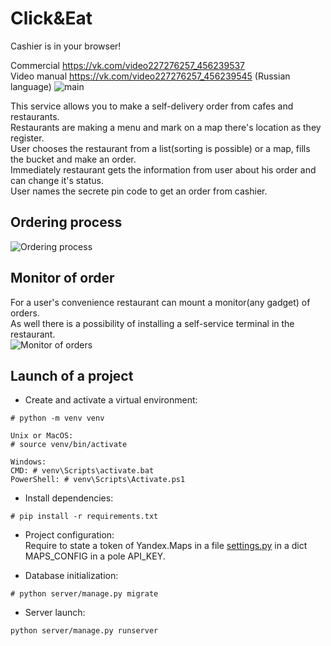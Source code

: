 # Click&Eat
Cashier is in your browser!

Commercial https://vk.com/video227276257_456239537 \
Video manual https://vk.com/video227276257_456239545 (Russian language)
![main](/imgs/welcome.jpg?raw=true)

This service allows you to make a self-delivery order from cafes and restaurants.\
Restaurants are making a menu and mark on a map there's location as they register.\
User chooses the restaurant from a list(sorting is possible) or a map, fills the bucket and make an order.\
Immediately restaurant gets the information from user about his order and can change it's status.\
User names the secrete pin code to get an order from cashier.

## Ordering process
![Ordering process](/imgs/user_process.gif?raw=true)

## Monitor of order
For a user's convenience restaurant can mount a monitor(any gadget) of orders.\
As well there is a possibility of installing a self-service terminal in the restaurant.\
![Monitor of orders](/imgs/monitor.gif?raw=true)

## Launch of a project 

- Create and activate a virtual environment:
```
# python -m venv venv

Unix or MacOS:
# source venv/bin/activate

Windows:
CMD: # venv\Scripts\activate.bat
PowerShell: # venv\Scripts\Activate.ps1
```
- Install dependencies:
```
# pip install -r requirements.txt
```

- Project configuration:\
Require to state a token of Yandex.Maps in a file [settings.py](/server/server/settings.py) in a dict MAPS_CONFIG in a pole API_KEY.

- Database initialization:
```
# python server/manage.py migrate
```

- Server launch:
```
python server/manage.py runserver
```
